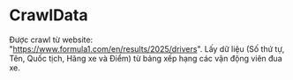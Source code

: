 # CrawlData

Được crawl từ website: "https://www.formula1.com/en/results/2025/drivers". Lấy dữ liệu (Số thứ tự, Tên, Quốc tịch, Hãng xe và Điểm) từ bảng xếp hạng các vận động viên đua xe.
